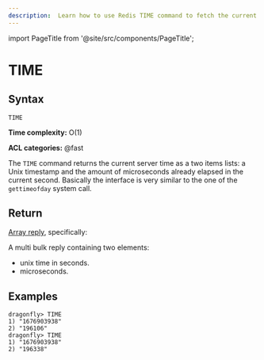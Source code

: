 ```yaml
---
description:  Learn how to use Redis TIME command to fetch the current server time.
---
```


import PageTitle from '@site/src/components/PageTitle';

# TIME

<PageTitle title="Redis TIME Command (Documentation) | Dragonfly" />

## Syntax

    TIME 

**Time complexity:** O(1)

**ACL categories:** @fast

The `TIME` command returns the current server time as a two items lists: a Unix
timestamp and the amount of microseconds already elapsed in the current second.
Basically the interface is very similar to the one of the `gettimeofday` system
call.

## Return

[Array reply](https://redis.io/docs/latest/develop/reference/protocol-spec/#arrays), specifically:

A multi bulk reply containing two elements:

* unix time in seconds.
* microseconds.

## Examples

```shell
dragonfly> TIME
1) "1676903938"
2) "196106"
dragonfly> TIME
1) "1676903938"
2) "196338"
```
